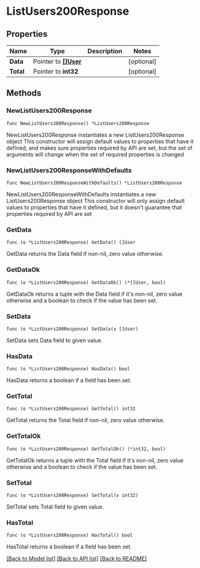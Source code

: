 # ListUsers200Response

## Properties

Name | Type | Description | Notes
------------ | ------------- | ------------- | -------------
**Data** | Pointer to [**[]User**](User.md) |  | [optional] 
**Total** | Pointer to **int32** |  | [optional] 

## Methods

### NewListUsers200Response

`func NewListUsers200Response() *ListUsers200Response`

NewListUsers200Response instantiates a new ListUsers200Response object
This constructor will assign default values to properties that have it defined,
and makes sure properties required by API are set, but the set of arguments
will change when the set of required properties is changed

### NewListUsers200ResponseWithDefaults

`func NewListUsers200ResponseWithDefaults() *ListUsers200Response`

NewListUsers200ResponseWithDefaults instantiates a new ListUsers200Response object
This constructor will only assign default values to properties that have it defined,
but it doesn't guarantee that properties required by API are set

### GetData

`func (o *ListUsers200Response) GetData() []User`

GetData returns the Data field if non-nil, zero value otherwise.

### GetDataOk

`func (o *ListUsers200Response) GetDataOk() (*[]User, bool)`

GetDataOk returns a tuple with the Data field if it's non-nil, zero value otherwise
and a boolean to check if the value has been set.

### SetData

`func (o *ListUsers200Response) SetData(v []User)`

SetData sets Data field to given value.

### HasData

`func (o *ListUsers200Response) HasData() bool`

HasData returns a boolean if a field has been set.

### GetTotal

`func (o *ListUsers200Response) GetTotal() int32`

GetTotal returns the Total field if non-nil, zero value otherwise.

### GetTotalOk

`func (o *ListUsers200Response) GetTotalOk() (*int32, bool)`

GetTotalOk returns a tuple with the Total field if it's non-nil, zero value otherwise
and a boolean to check if the value has been set.

### SetTotal

`func (o *ListUsers200Response) SetTotal(v int32)`

SetTotal sets Total field to given value.

### HasTotal

`func (o *ListUsers200Response) HasTotal() bool`

HasTotal returns a boolean if a field has been set.


[[Back to Model list]](../README.md#documentation-for-models) [[Back to API list]](../README.md#documentation-for-api-endpoints) [[Back to README]](../README.md)


